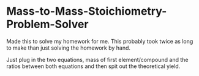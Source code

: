 # Mass-to-Mass-Stoichiometry-Problem-Solver
Made this to solve my homework for me. This probably took twice as long to make than just solving the homework by hand.


Just plug in the two equations, mass of first element/compound and the ratios between both equations and then spit out the theoretical yield.
